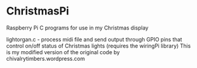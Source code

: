 ChristmasPi
===========

Raspberry Pi C programs for use in my Christmas display


lightorgan.c - process midi file and send output through GPIO pins that control on/off status of Christmas lights (requires the wiringPi library)
	This is my modified version of the original code by chivalrytimbers.wordpress.com